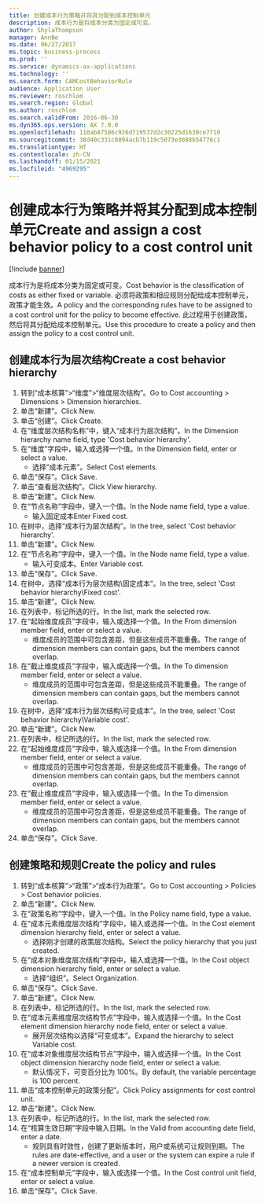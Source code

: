 ```yaml
---
title: 创建成本行为策略并将其分配到成本控制单元
description: 成本行为是将成本分类为固定或可变。
author: ShylaThompson
manager: AnnBe
ms.date: 06/27/2017
ms.topic: business-process
ms.prod: ''
ms.service: dynamics-ax-applications
ms.technology: ''
ms.search.form: CAMCostBehaviorRule
audience: Application User
ms.reviewer: roschlom
ms.search.region: Global
ms.author: roschlom
ms.search.validFrom: 2016-06-30
ms.dyn365.ops.version: AX 7.0.0
ms.openlocfilehash: 110ab87586c926d719537d2c30225d1630ce7710
ms.sourcegitcommit: 38d40c331c8894acb7b119c5073e3088b54776c1
ms.translationtype: HT
ms.contentlocale: zh-CN
ms.lasthandoff: 01/15/2021
ms.locfileid: "4969295"
---
```

# <a name="create-and-assign-a-cost-behavior-policy-to-a-cost-control-unit"></a><span data-ttu-id="3d2ed-103">创建成本行为策略并将其分配到成本控制单元</span><span class="sxs-lookup"><span data-stu-id="3d2ed-103">Create and assign a cost behavior policy to a cost control unit</span></span>

[!include [banner](../../includes/banner.md)]

<span data-ttu-id="3d2ed-104">成本行为是将成本分类为固定或可变。</span><span class="sxs-lookup"><span data-stu-id="3d2ed-104">Cost behavior is the classification of costs as either fixed or variable.</span></span> <span data-ttu-id="3d2ed-105">必须将政策和相应规则分配给成本控制单元，政策才能生效。</span><span class="sxs-lookup"><span data-stu-id="3d2ed-105">A policy and the corresponding rules have to be assigned to a cost control unit for the policy to become effective.</span></span> <span data-ttu-id="3d2ed-106">此过程用于创建政策，然后将其分配给成本控制单元。</span><span class="sxs-lookup"><span data-stu-id="3d2ed-106">Use this procedure to create a policy and then assign the policy to a cost control unit.</span></span>


## <a name="create-a-cost-behavior-hierarchy"></a><span data-ttu-id="3d2ed-107">创建成本行为层次结构</span><span class="sxs-lookup"><span data-stu-id="3d2ed-107">Create a cost behavior hierarchy</span></span>
1. <span data-ttu-id="3d2ed-108">转到“成本核算”>“维度”>“维度层次结构”。</span><span class="sxs-lookup"><span data-stu-id="3d2ed-108">Go to Cost accounting > Dimensions > Dimension hierarchies.</span></span>
2. <span data-ttu-id="3d2ed-109">单击“新建”。</span><span class="sxs-lookup"><span data-stu-id="3d2ed-109">Click New.</span></span>
3. <span data-ttu-id="3d2ed-110">单击“创建”。</span><span class="sxs-lookup"><span data-stu-id="3d2ed-110">Click Create.</span></span>
4. <span data-ttu-id="3d2ed-111">在“维度层次结构名称”中，键入“成本行为层次结构”。</span><span class="sxs-lookup"><span data-stu-id="3d2ed-111">In the Dimension hierarchy name field, type 'Cost behavior hierarchy'.</span></span>
5. <span data-ttu-id="3d2ed-112">在“维度”字段中，输入或选择一个值。</span><span class="sxs-lookup"><span data-stu-id="3d2ed-112">In the Dimension field, enter or select a value.</span></span>
    * <span data-ttu-id="3d2ed-113">选择“成本元素”。</span><span class="sxs-lookup"><span data-stu-id="3d2ed-113">Select Cost elements.</span></span>  
6. <span data-ttu-id="3d2ed-114">单击“保存”。</span><span class="sxs-lookup"><span data-stu-id="3d2ed-114">Click Save.</span></span>
7. <span data-ttu-id="3d2ed-115">单击“查看层次结构”。</span><span class="sxs-lookup"><span data-stu-id="3d2ed-115">Click View hierarchy.</span></span>
8. <span data-ttu-id="3d2ed-116">单击“新建”。</span><span class="sxs-lookup"><span data-stu-id="3d2ed-116">Click New.</span></span>
9. <span data-ttu-id="3d2ed-117">在“节点名称”字段中，键入一个值。</span><span class="sxs-lookup"><span data-stu-id="3d2ed-117">In the Node name field, type a value.</span></span>
    * <span data-ttu-id="3d2ed-118">输入固定成本</span><span class="sxs-lookup"><span data-stu-id="3d2ed-118">Enter Fixed cost.</span></span>  
10. <span data-ttu-id="3d2ed-119">在树中，选择“成本行为层次结构”。</span><span class="sxs-lookup"><span data-stu-id="3d2ed-119">In the tree, select 'Cost behavior hierarchy'.</span></span>
11. <span data-ttu-id="3d2ed-120">单击“新建”。</span><span class="sxs-lookup"><span data-stu-id="3d2ed-120">Click New.</span></span>
12. <span data-ttu-id="3d2ed-121">在“节点名称”字段中，键入一个值。</span><span class="sxs-lookup"><span data-stu-id="3d2ed-121">In the Node name field, type a value.</span></span>
    * <span data-ttu-id="3d2ed-122">输入可变成本。</span><span class="sxs-lookup"><span data-stu-id="3d2ed-122">Enter Variable cost.</span></span>  
13. <span data-ttu-id="3d2ed-123">单击“保存”。</span><span class="sxs-lookup"><span data-stu-id="3d2ed-123">Click Save.</span></span>
14. <span data-ttu-id="3d2ed-124">在树中，选择“成本行为层次结构\固定成本”。</span><span class="sxs-lookup"><span data-stu-id="3d2ed-124">In the tree, select 'Cost behavior hierarchy\Fixed cost'.</span></span>
15. <span data-ttu-id="3d2ed-125">单击“新建”。</span><span class="sxs-lookup"><span data-stu-id="3d2ed-125">Click New.</span></span>
16. <span data-ttu-id="3d2ed-126">在列表中，标记所选的行。</span><span class="sxs-lookup"><span data-stu-id="3d2ed-126">In the list, mark the selected row.</span></span>
17. <span data-ttu-id="3d2ed-127">在“起始维度成员”字段中，输入或选择一个值。</span><span class="sxs-lookup"><span data-stu-id="3d2ed-127">In the From dimension member field, enter or select a value.</span></span>
    * <span data-ttu-id="3d2ed-128">维度成员的范围中可包含差距，但是这些成员不能重叠。</span><span class="sxs-lookup"><span data-stu-id="3d2ed-128">The range of dimension members can contain gaps, but the members cannot overlap.</span></span>  
18. <span data-ttu-id="3d2ed-129">在“截止维度成员”字段中，输入或选择一个值。</span><span class="sxs-lookup"><span data-stu-id="3d2ed-129">In the To dimension member field, enter or select a value.</span></span>
    * <span data-ttu-id="3d2ed-130">维度成员的范围中可包含差距，但是这些成员不能重叠。</span><span class="sxs-lookup"><span data-stu-id="3d2ed-130">The range of dimension members can contain gaps, but the members cannot overlap.</span></span>  
19. <span data-ttu-id="3d2ed-131">在树中，选择“成本行为层次结构\可变成本”。</span><span class="sxs-lookup"><span data-stu-id="3d2ed-131">In the tree, select 'Cost behavior hierarchy\Variable cost'.</span></span>
20. <span data-ttu-id="3d2ed-132">单击“新建”。</span><span class="sxs-lookup"><span data-stu-id="3d2ed-132">Click New.</span></span>
21. <span data-ttu-id="3d2ed-133">在列表中，标记所选的行。</span><span class="sxs-lookup"><span data-stu-id="3d2ed-133">In the list, mark the selected row.</span></span>
22. <span data-ttu-id="3d2ed-134">在“起始维度成员”字段中，输入或选择一个值。</span><span class="sxs-lookup"><span data-stu-id="3d2ed-134">In the From dimension member field, enter or select a value.</span></span>
    * <span data-ttu-id="3d2ed-135">维度成员的范围中可包含差距，但是这些成员不能重叠。</span><span class="sxs-lookup"><span data-stu-id="3d2ed-135">The range of dimension members can contain gaps, but the members cannot overlap.</span></span>  
23. <span data-ttu-id="3d2ed-136">在“截止维度成员”字段中，输入或选择一个值。</span><span class="sxs-lookup"><span data-stu-id="3d2ed-136">In the To dimension member field, enter or select a value.</span></span>
    * <span data-ttu-id="3d2ed-137">维度成员的范围中可包含差距，但是这些成员不能重叠。</span><span class="sxs-lookup"><span data-stu-id="3d2ed-137">The range of dimension members can contain gaps, but the members cannot overlap.</span></span>  
24. <span data-ttu-id="3d2ed-138">单击“保存”。</span><span class="sxs-lookup"><span data-stu-id="3d2ed-138">Click Save.</span></span>

## <a name="create-the-policy-and-rules"></a><span data-ttu-id="3d2ed-139">创建策略和规则</span><span class="sxs-lookup"><span data-stu-id="3d2ed-139">Create the policy and rules</span></span>
1. <span data-ttu-id="3d2ed-140">转到“成本核算”>“政策”>“成本行为政策”。</span><span class="sxs-lookup"><span data-stu-id="3d2ed-140">Go to Cost accounting > Policies > Cost behavior policies.</span></span>
2. <span data-ttu-id="3d2ed-141">单击“新建”。</span><span class="sxs-lookup"><span data-stu-id="3d2ed-141">Click New.</span></span>
3. <span data-ttu-id="3d2ed-142">在“政策名称”字段中，键入一个值。</span><span class="sxs-lookup"><span data-stu-id="3d2ed-142">In the Policy name field, type a value.</span></span>
4. <span data-ttu-id="3d2ed-143">在“成本元素维度层次结构”字段中，输入或选择一个值。</span><span class="sxs-lookup"><span data-stu-id="3d2ed-143">In the Cost element dimension hierarchy field, enter or select a value.</span></span>
    * <span data-ttu-id="3d2ed-144">选择刚才创建的政策层次结构。</span><span class="sxs-lookup"><span data-stu-id="3d2ed-144">Select the policy hierarchy that you just created.</span></span>  
5. <span data-ttu-id="3d2ed-145">在“成本对象维度层次结构”字段中，输入或选择一个值。</span><span class="sxs-lookup"><span data-stu-id="3d2ed-145">In the Cost object dimension hierarchy field, enter or select a value.</span></span>
    * <span data-ttu-id="3d2ed-146">选择“组织”。</span><span class="sxs-lookup"><span data-stu-id="3d2ed-146">Select Organization.</span></span>  
6. <span data-ttu-id="3d2ed-147">单击“保存”。</span><span class="sxs-lookup"><span data-stu-id="3d2ed-147">Click Save.</span></span>
7. <span data-ttu-id="3d2ed-148">单击“新建”。</span><span class="sxs-lookup"><span data-stu-id="3d2ed-148">Click New.</span></span>
8. <span data-ttu-id="3d2ed-149">在列表中，标记所选的行。</span><span class="sxs-lookup"><span data-stu-id="3d2ed-149">In the list, mark the selected row.</span></span>
9. <span data-ttu-id="3d2ed-150">在“成本元素维度层次结构节点”字段中，输入或选择一个值。</span><span class="sxs-lookup"><span data-stu-id="3d2ed-150">In the Cost element dimension hierarchy node field, enter or select a value.</span></span>
    * <span data-ttu-id="3d2ed-151">展开层次结构以选择“可变成本”。</span><span class="sxs-lookup"><span data-stu-id="3d2ed-151">Expand the hierarchy to select Variable cost.</span></span>  
10. <span data-ttu-id="3d2ed-152">在“成本对象维度层次结构节点”字段中，输入或选择一个值。</span><span class="sxs-lookup"><span data-stu-id="3d2ed-152">In the Cost object dimension hierarchy node field, enter or select a value.</span></span>
    * <span data-ttu-id="3d2ed-153">默认情况下，可变百分比为 100%。</span><span class="sxs-lookup"><span data-stu-id="3d2ed-153">By default, the variable percentage is 100 percent.</span></span>  
11. <span data-ttu-id="3d2ed-154">单击“成本控制单元的政策分配”。</span><span class="sxs-lookup"><span data-stu-id="3d2ed-154">Click Policy assignments for cost control unit.</span></span>
12. <span data-ttu-id="3d2ed-155">单击“新建”。</span><span class="sxs-lookup"><span data-stu-id="3d2ed-155">Click New.</span></span>
13. <span data-ttu-id="3d2ed-156">在列表中，标记所选的行。</span><span class="sxs-lookup"><span data-stu-id="3d2ed-156">In the list, mark the selected row.</span></span>
14. <span data-ttu-id="3d2ed-157">在“核算生效日期”字段中输入日期。</span><span class="sxs-lookup"><span data-stu-id="3d2ed-157">In the Valid from accounting date field, enter a date.</span></span>
    * <span data-ttu-id="3d2ed-158">规则具有时效性，创建了更新版本时，用户或系统可让规则到期。</span><span class="sxs-lookup"><span data-stu-id="3d2ed-158">The rules are date-effective, and a user or the system can expire a rule if a newer version is created.</span></span>  
15. <span data-ttu-id="3d2ed-159">在“成本控制单元”字段中，输入或选择一个值。</span><span class="sxs-lookup"><span data-stu-id="3d2ed-159">In the Cost control unit field, enter or select a value.</span></span>
16. <span data-ttu-id="3d2ed-160">单击“保存”。</span><span class="sxs-lookup"><span data-stu-id="3d2ed-160">Click Save.</span></span>

